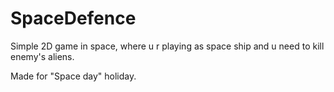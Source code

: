 # SpaceDefence

Simple 2D game in space, where u r playing as space ship and u need to kill enemy's aliens.

Made for "Space day" holiday.
